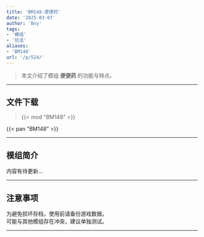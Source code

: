 ```yaml
---
title: 'BM148-便便药'
date: '2025-03-07'
author: 'Bny'
tags:
- '模组'
- '玩法'
aliases:
- 'BM148'
url: '/p/524/'
---
```


> 本文介绍了模组 **便便药** 的功能与特点。

---

## 文件下载  

> {{< mod "BM148" >}}  

{{< pan "BM148" >}}  

---

## 模组简介

>  
内容有待更新...  

---

## 注意事项

>  
为避免损坏存档，使用前请备份游戏数据。  
可能与其他模组存在冲突，建议单独测试。  

---

